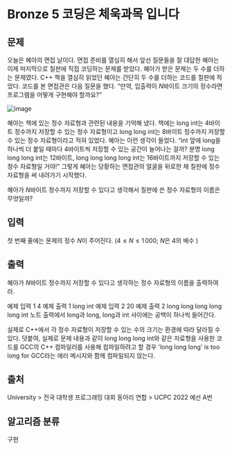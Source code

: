 # Bronze 5 코딩은 체욱과목 입니다

## 문제
오늘은 혜아의 면접 날이다. 면접 준비를 열심히 해서 앞선 질문들을 잘 대답한 혜아는 이제 마지막으로 칠판에 직접 코딩하는 문제를 받았다. 혜아가 받은 문제는 두 수를 더하는 문제였다. C++ 책을 열심히 읽었던 혜아는 간단히 두 수를 더하는 코드를 칠판에 적었다. 코드를 본 면접관은 다음 질문을 했다. “만약, 입출력이 
$N$바이트 크기의 정수라면 프로그램을 어떻게 구현해야 할까요?”

![image](https://github.com/user-attachments/assets/e1f7ae9b-8248-44c7-8cfa-5bb3a5b3a6c7)


혜아는 책에 있는 정수 자료형과 관련된 내용을 기억해 냈다. 책에는 long int는 
$4$바이트 정수까지 저장할 수 있는 정수 자료형이고 long long int는 
$8$바이트 정수까지 저장할 수 있는 정수 자료형이라고 적혀 있었다. 혜아는 이런 생각이 들었다. “int 앞에 long을 하나씩 더 붙일 때마다 
$4$바이트씩 저장할 수 있는 공간이 늘어나는 걸까? 분명 long long long int는 
$12$바이트, long long long long int는 
$16$바이트까지 저장할 수 있는 정수 자료형일 거야!” 그렇게 혜아는 당황하는 면접관의 얼굴을 뒤로한 채 칠판에 정수 자료형을 써 내려가기 시작했다.

혜아가 
$N$바이트 정수까지 저장할 수 있다고 생각해서 칠판에 쓴 정수 자료형의 이름은 무엇일까?

## 입력
첫 번째 줄에는 문제의 정수 
$N$이 주어진다. 
$(4\le N\le 1\, 000$; 
$N$은 
$4$의 배수
$)$ 

## 출력
혜아가 
$N$바이트 정수까지 저장할 수 있다고 생각하는 정수 자료형의 이름을 출력하여라.

예제 입력 1 
4
예제 출력 1 
long int
예제 입력 2 
20
예제 출력 2 
long long long long long int
노트
출력에서 long과 long, long과 int 사이에는 공백이 하나씩 들어간다.

실제로 C++에서 각 정수 자료형이 저장할 수 있는 수의 크기는 환경에 따라 달라질 수 있다. 덧붙여, 실제로 문제 내용과 같이 long long long int와 같은 자료형을 사용한 코드를 GCC의 C++ 컴파일러를 사용해 컴파일하려고 할 경우 'long long long' is too long for GCC라는 에러 메시지와 함께 컴파일되지 않는다.

## 출처
University > 전국 대학생 프로그래밍 대회 동아리 연합 > UCPC 2022 예선 A번

## 알고리즘 분류
구현
